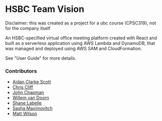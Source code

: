# HSBC Team Vision
Disclaimer: this was created as a project for a ubc course (CPSC319), not for the company itself

An HSBC-specified virtual office meeting platform created with React and built as a serverless application using AWS Lambda and DynamoDB, that was managed and deployed using AWS SAM and CloudFormation.

See "User Guide" for more details. 

### Contributors
- [Aidan Clarke Scott](https://github.com/aidanclarkescott)
- [Chris Cliff](https://github.com/cliff42)
- [John Chapman](https://github.com/johnfchapman)
- [Willem van Doorn](https://github.com/Willem-vd)
- [Shane Labelle](https://github.com/shanelabelle)
- [Sasha Maximovitch](https://github.com/TheEpicWatermelon)
- [Matt Wilson](https://github.com/mattkwilson)
